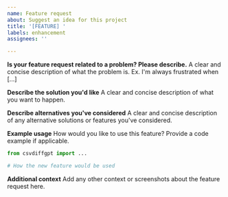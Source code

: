 ```yaml
---
name: Feature request
about: Suggest an idea for this project
title: '[FEATURE] '
labels: enhancement
assignees: ''

---
```


**Is your feature request related to a problem? Please describe.**
A clear and concise description of what the problem is. Ex. I'm always frustrated when [...]

**Describe the solution you'd like**
A clear and concise description of what you want to happen.

**Describe alternatives you've considered**
A clear and concise description of any alternative solutions or features you've considered.

**Example usage**
How would you like to use this feature? Provide a code example if applicable.

```python
from csvdiffgpt import ...

# How the new feature would be used
```

**Additional context**
Add any other context or screenshots about the feature request here.